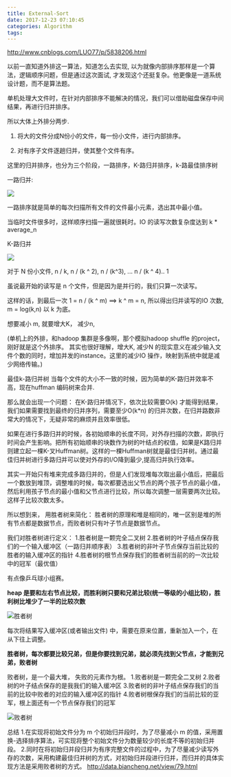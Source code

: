 ```yaml
---
title: External-Sort
date: 2017-12-23 07:10:45
categories: Algorithm
tags:
---
```

http://www.cnblogs.com/LUO77/p/5838206.html

以前一直知道外排这一算法，知道怎么去实现, 以为就像内部排序那样是一个算法，逻辑顺序问题，但是通过这次面试, 才发现这个还挺复杂。他更像是一道系统设计题，而不是算法题。

单机处理大文件时，在针对内部排序不能解决的情况，我们可以借助磁盘保存中间结果，再进行归并排序。

所以大体上外排分两步.

1. 将大的文件分成N份小的文件，每一份小文件，进行内部排序。

2. 对有序子文件逐趟归并，使其整个文件有序。

这里的归并排序，也分为三个阶段，一路排序，K-路归并排序，k-路最佳排序树

一路归并:

![](/images/External-Sort.png)

一路排序就是简单的每次扫描所有文件的文件最小元素，选出其中最小值。

当临时文件很多时，这样顺序扫描一遍就很耗时。IO 的读写次数复杂度达到  k * average_n

K-路归并

![](http://c.biancheng.net/cpp/uploads/allimg/120301/1-120301150450U5.jpg)

对于 N 份小文件, n / k, n / (k ^ 2), n / (k^3), ... n / (k ^ 4).. 1

虽说最开始的读写是 n 个文件，但是因为是并行的，我们只算一次读写。

这样的话，到最后一次 1 = n / (k ^ m) ==> k ^ m = n, 所以得出归并读写的IO 次数, m = log(k,n) 以 k 为底。

想要减小 m, 就要增大K， 减少n, 

(单机上的外排，和hadoop 集群是多像啊，那个模拟hadoop shuffle 的project，刚好就是这个外排序。 其实也很好理解，增大K, 减少N 的现实意义在减少输入文件个数的同时，增加并发的instance。这里的减少IO 操作，映射到系统中就是减少网络传输。)

最佳k-路归并树
当每个文件的大小不一致的时候，因为简单的K-路归并效率不高，现在huffman 编码树来合并.

那么就会出现一个问题： 在K-路归并情况下，依次比较需要O(k) 才能得到结果，我们如果需要找到最终的归并序列，需要至少O(k*n) 的归并次数，在归并路数非常大的情况下，无疑非常的麻烦并且效率很低。

如果在进行多路归并的时候，各初始顺串的长度不同，对外存扫描的次数，即执行时间会产生影响。把所有初始顺串的块数作为树的叶结点的权值，如果是K路归并则建立起一棵K-叉Huffman树。这样的一棵Huffman树就是最佳归并树。通过最佳归并树进行多路归并可以使对外存的I/O降到最少,提高归并执行效率。


其实一开始只有堆来完成多路归并的，但是人们发现堆每次取出最小值后，把最后一个数放到堆顶，调整堆的时候，每次都要选出父节点的两个孩子节点的最小值，然后利用孩子节点的最小值和父节点进行比较，所以每次调整一层需要两次比较。这样子比较次数太多。




所以想到来， 用胜者树来简化：
胜者树的原理和堆是相同的，唯一区别是堆的所有节点都是数据节点，而败者树只有叶子节点是数据节点。
  
我们对胜者树进行定义：
1.胜者树是一颗完全二叉树
2.胜者树的叶子结点保存我们的一个输入缓冲区（一路归并顺序表）
3.胜者树的非叶子节点保存当前比较的胜者的输入缓冲区的指针
4.胜者树的根节点保存我们的胜者树当前的的一次比较中的冠军（最优值）

有点像乒乓球小组赛。

**heap 是要和左右节点比较，而胜利树只要和兄弟比较(统一等级的小组比较)，胜利树比堆少了一半的比较次数**




![胜者树](http://img.my.csdn.net/uploads/201210/15/1350310110_2414.jpg)

每次将结果写入缓冲区(或者输出文件) 中，需要在原来位置，重新加入一个，在从下往上调整。

**胜者树，每次都要比较兄弟，但是你要找到兄弟，就必须先找到父节点，才能到兄弟，败者树**

败者树，是一个最大堆， 失败的元素作为根。
1.败者树是一颗完全二叉树
2.败者树的叶子结点保存的是我我们的输入缓冲区
3.败者树的非叶子结点保存我们的当前的比较中败者的对应的输入缓冲区的指针
4.败者树根保存我们的当前比较的亚军，根上面还有一个节点保存我们的冠军

![败者树](http://img.my.csdn.net/uploads/201210/15/1350310705_4079.jpg)


总结
1.在实现将初始文件分为 m 个初始归并段时，为了尽量减小 m 的值，采用置换-选择排序算法，可实现将整个初始文件分为数量较少的长度不等的初始归并段。
2.同时在将初始归并段归并为有序完整文件的过程中，为了尽量减少读写外存的次数，采用构建最佳归并树的方式，对初始归并段进行归并，而归并的具体实现方法是采用败者树的方式。
http://data.biancheng.net/view/79.html
